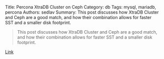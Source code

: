 Title: Percona XtraDB Cluster on Ceph
Category: db
Tags: mysql, mariadb, percona
Authors: sedlav
Summary: This post discusses how XtraDB Cluster and Ceph are a good match, and how their combination allows for faster SST and a smaller disk footprint.

> This post discusses how XtraDB Cluster and Ceph are a good match, and how their combination allows for faster SST and a smaller disk footprint.

[Link](https://www.percona.com/blog/2016/08/04/percona-xtradb-cluster-on-ceph/)

